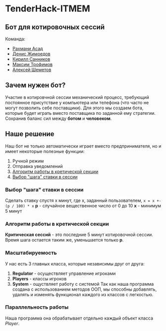 # TenderHack-ITMEM
## Бот для котировочных сессий
Команда:
- [Рахмани Асад](https://github.com/BuryatyaTut)
- [Денис Жимоедов](https://github.com/denchicez)
- [Кирилл Санников](https://github.com/KirillSanik)
- [Максим Трофимов](https://github.com/trofik00777)
- [Алексей Шеметов](https://github.com/AlexShemetov)

## Зачем нужен бот?
Участие в котировчной сессии механический процесс, требующий постоянное присутствие у компьютера или телефона (что часто не могут позволить себе поставщики). Для этого мы создаем бота, которые будет играть вместо поставщика по заданной ему стратегии. Сохранив баланс сил между __ботом__ и __человеком__. 

## Наше решение
Наш бот не только автоматически играет вместо предпринимателя, но и имеет некоторые полезные функции:
1. Ручной режим
2. Отправка уведомлений
3. [Алгоритм работы в кретической секции](#алгоритм-работы-в-кретической-секции)
4. [Выбор "шага" ставки в сессии](#выбор-"шага"-ставки-в-сессии)

### Выбор "шага" ставки в сессии
Сделать ставку спустя x минут, где x, заданный пользователем,
`x = x +- (p / 100) * x`
__p__ - случайное вещественное число от 0 до 10
__x__ - минимум 5 минут

### Алгоритм работы в кретической секции
__Критическая сессий__ - это последние 5 минут котировочной сессии.
Время шага остается таким же, уменьшается только __p__.

### Масштабируемость
У нас есть 3 главных класса, которые независимы друг от друга:
1. __Regulator__ - осуществляет управление игроками
2. __Players__ - классы игроков
3. __System__ - ощуствляет работу с системой
Так как наша программа создана с использованием методов ООП, мы способны добавлять, удалять и изменять функционал каждого из классов с легкостью. 
### Параллельность работы
Наша программа она обрабатывает отдельно каждый объект класса _Player_.
